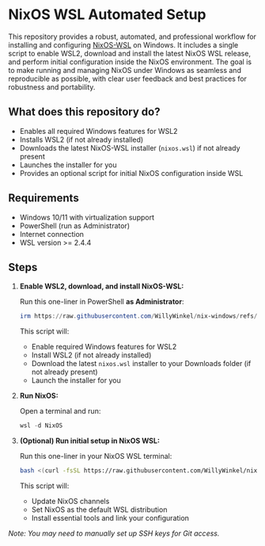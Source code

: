 # NixOS WSL Automated Setup

This repository provides a robust, automated, and professional workflow for installing and configuring [NixOS-WSL](https://github.com/nix-community/NixOS-WSL) on Windows.
It includes a single script to enable WSL2, download and install the latest NixOS WSL release, and perform initial configuration inside the NixOS environment.
The goal is to make running and managing NixOS under Windows as seamless and reproducible as possible, with clear user feedback and best practices for robustness and portability.

## What does this repository do?

- Enables all required Windows features for WSL2
- Installs WSL2 (if not already installed)
- Downloads the latest NixOS-WSL installer (`nixos.wsl`) if not already present
- Launches the installer for you
- Provides an optional script for initial NixOS configuration inside WSL

## Requirements

- Windows 10/11 with virtualization support
- PowerShell (run as Administrator)
- Internet connection
- WSL version >= 2.4.4

## Steps

1. **Enable WSL2, download, and install NixOS-WSL:**

   Run this one-liner in PowerShell **as Administrator**:
   ```powershell
   irm https://raw.githubusercontent.com/WillyWinkel/nix-windows/refs/heads/main/01-prepare-wsl.ps1 | iex
   ```
   This script will:
   - Enable required Windows features for WSL2
   - Install WSL2 (if not already installed)
   - Download the latest `nixos.wsl` installer to your Downloads folder (if not already present)
   - Launch the installer for you

2. **Run NixOS:**

   Open a terminal and run:
   ```powershell
   wsl -d NixOS
   ```

3. **(Optional) Run initial setup in NixOS WSL:**

   Run this one-liner in your NixOS WSL terminal:
   ```bash
   bash <(curl -fsSL https://raw.githubusercontent.com/WillyWinkel/nix-windows/refs/heads/main/03-nixos-initial-setup.sh)
   ```
   This script will:
   - Update NixOS channels
   - Set NixOS as the default WSL distribution
   - Install essential tools and link your configuration

_Note: You may need to manually set up SSH keys for Git access._
